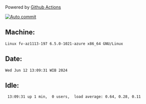 Powered by [Github Actions](https://github.com/features/actions)

[![Auto commit](https://github.com/hiage/workstation/workflows/Auto%20commit/badge.svg)](https://github.com/hiage/workstation/actions?query=workflow%3A%22Auto+commit%22)

## Machine:
```
Linux fv-az1113-197 6.5.0-1021-azure x86_64 GNU/Linux
```
## Date:
```
Wed Jun 12 13:09:31 WIB 2024
```
## Idle:
```
 13:09:31 up 1 min,  0 users,  load average: 0.64, 0.28, 0.11
```
